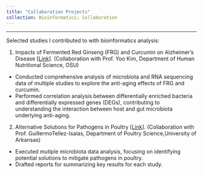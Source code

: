 ```yaml
---
title: "Collaboration Projects"
collection: Bioinformatics; Collaboration
---
```


***

Selected studies I contributed to with bioinformatics analysis:
1. Impacts of Fermented Red Ginseng (FRG) and Curcumin on Alzheimer’s Disease [[Link]](https://www.mdpi.com/2072-6643/16/2/240).
(Collaboration with Prof. Yoo Kim, Department of Human Nutritional Science, OSU)
* Conducted comprehensive analysis of microbiota and RNA sequencing data of multiple studies to explore the anti-aging effects of FRG and curcumin.
* Performed correlation analysis between differentially enriched bacteria and differentially expressed genes (DEGs), contributing to understanding the interaction between host and gut microbiota underlying anti-aging.

2. Alternative Solutions for Pathogens in Poultry [[Link]](https://www.sciencedirect.com/science/article/pii/S0032579123005783).
(Collaboration with Prof. GuillermoTellez-Isaias, Department of Poultry Science,University of Arkansas)
* Executed mutiple microbiota data analysis, focusing on identifying potential solutions to mitigate pathogens in poultry.
* Drafted reports for summarizing key results for each study.
